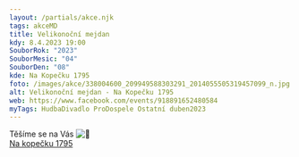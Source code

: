 ```yaml
---
layout: /partials/akce.njk
tags: akceMD
title: Velikonoční mejdan
kdy: 8.4.2023 19:00
SouborRok: "2023"
SouborMesic: "04"
SouborDen: "08"
kde: Na Kopečku 1795
foto: /images/akce/338004600_209949588303291_2014055505319457099_n.jpg
alt: Velikonoční mejdan - Na Kopečku 1795
web: https://www.facebook.com/events/918891652480584
myTags: HudbaDivadlo ProDospele Ostatní duben2023
---
```

<!--StartFragment-->

Těšíme se na Vás ![🙂](https://static.xx.fbcdn.net/images/emoji.php/v9/ta5/1.5/16/1f642.png)\
[Na kopečku 1795](https://www.facebook.com/nakopeckubrusnice/?__cft__[0]=AZVs0YFIsduiYTNkcNcArVNYmEn4roe_31hY2F_HyHmX0SY4RCXFO5c__pBkR2P20M-Nc7roYoN-gJA54t-BnfWa5_xHk1og1o4uGpLmyOOup0yUVVfCz5wd0xHrZNpB3-EMRgLhL0u5ntaty9pJstrgHOBNLnC9al36xMW4miTfSAG36ILmfpQTRvvz_P0Ck9k&__tn__=kK*F)

<!--EndFragment-->